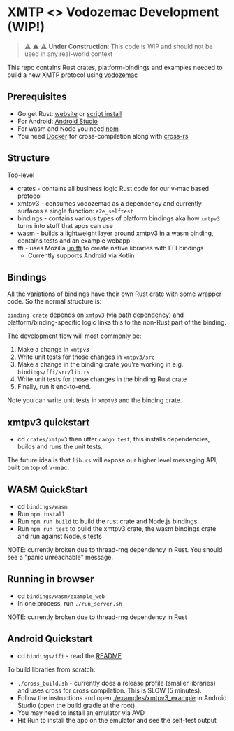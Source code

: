 # XMTP <> Vodozemac Development (WIP!)

> :warning: :warning: :warning: **Under Construction**: This code is WIP and should not be used in any real-world context

This repo contains Rust crates, platform-bindings and examples needed to build a new XMTP protocol using [vodozemac](https://github.com/matrix-org/vodozemac)

## Prerequisites

- Go get Rust: [website](https://www.rust-lang.org/tools/install) or [script install](https://doc.rust-lang.org/cargo/getting-started/installation.html)
- For Android: [Android Studio](https://developer.android.com/studio)
- For wasm and Node you need [npm](https://www.npmjs.com/)
- You need [Docker](https://www.docker.com/) for cross-compilation along with [cross-rs](https://github.com/cross-rs/cross)

## Structure

Top-level
- crates - contains all business logic Rust code for our v-mac based protocol
 - xmtpv3 - consumes vodozemac as a dependency and currently surfaces a single function: `e2e_selftest`
- bindings - contains various types of platform bindings aka how `xmtpv3` turns into stuff that apps can use
 - wasm - builds a lightweight layer around xmtpv3 in a wasm binding, contains tests and an example webapp
 - ffi - uses Mozilla [uniffi](https://github.com/mozilla/uniffi-rs) to create native libraries with FFI bindings
   - Currently supports Android via Kotlin

## Bindings

All the variations of bindings have their own Rust crate with some wrapper code. So the normal structure is:

`binding crate` depends on `xmtpv3` (via path dependency) and platform/binding-specific logic links this to the non-Rust part of the binding.

The development flow will most commonly be:
1. Make a change in `xmtpv3`
2. Write unit tests for those changes in `xmtpv3/src`
3. Make a change in the binding crate you're working in e.g. `bindings/ffi/src/lib.rs`
4. Write unit tests for those changes in the binding Rust crate
5. Finally, run it end-to-end.

Note you can write unit tests in `xmptv3` and the binding crate.

## xmtpv3 quickstart

- cd `crates/xmtpv3` then utter `cargo test`, this installs dependencies, builds and runs the unit tests.

The future idea is that `lib.rs` will expose our higher level messaging API, built on top of v-mac.

## WASM QuickStart

- cd `bindings/wasm`
- Run `npm install`
- Run `npm run build` to build the rust crate and Node.js bindings.
- Run `npm run test` to build the xmtpv3 crate, the wasm bindings crate and run against Node.js tests

NOTE: currently broken due to thread-rng dependency in Rust. You should see a "panic unreachable" message.

## Running in browser

- cd `bindings/wasm/example_web`
- In one process, run `./run_server.sh`

NOTE: currently broken due to thread-rng dependency in Rust

## Android Quickstart

- cd `bindings/ffi` - read the [README](./bindings/ffi/README.md)

To build libraries from scratch:

- `./cross_build.sh` - currently does a release profile (smaller libraries) and uses cross for cross compilation. This is SLOW (5 minutes).
- Follow the instructions and open [./examples/xmtpv3_example](./examples/xmtpv3_example) in Android Studio (open the build.gradle at the root)
- You may need to install an emulator via AVD
- Hit Run to install the app on the emulator and see the self-test output
